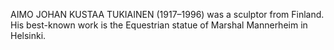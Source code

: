 AIMO JOHAN KUSTAA TUKIAINEN (1917–1996) was a sculptor from Finland. His best-known work is the Equestrian statue of Marshal Mannerheim in Helsinki.
